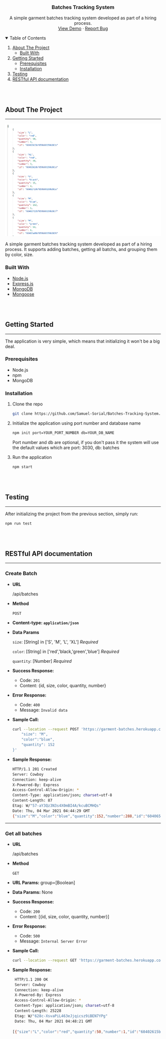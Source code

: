 <!--
*** Thanks for checking out the Best-README-Template. If you have a suggestion
*** that would make this better, please fork the repo and create a pull request
*** or simply open an issue with the tag "enhancement".
*** Thanks again! Now go create something AMAZING! :D
-->

<!-- PROJECT SHIELDS -->
<!--
*** I'm using markdown "reference style" links for readability.
*** Reference links are enclosed in brackets [ ] instead of parentheses ( ).
*** See the bottom of this document for the declaration of the reference variables
*** for contributors-url, forks-url, etc. This is an optional, concise syntax you may use.
*** https://www.markdownguide.org/basic-syntax/#reference-style-links
-->

<!-- PROJECT LOGO -->
<br />
<p align="center">

  <h3 align="center">Batches Tracking System</h3>

  <p align="center">
    A simple garment batches tracking system developed as part of a hiring process.
    <br />
    <a href="https://garment-batches.herokuapp.com/api/batches">View Demo</a>
    ·
    <a href="https://github.com/Samuel-Sorial/Batches-Tracking-System/issues">Report Bug</a>
    
  </p>
</p>

<!-- TABLE OF CONTENTS -->
<details open="open">
  <summary>Table of Contents</summary>
  <ol>
    <li>
      <a href="#about-the-project">About The Project</a>
      <ul>
        <li><a href="#built-with">Built With</a></li>
      </ul>
    </li>
    <li>
      <a href="#getting-started">Getting Started</a>
      <ul>
        <li><a href="#prerequisites">Prerequisites</a></li>
        <li><a href="#installation">Installation</a></li>
      </ul>
    </li>
    <li><a href="#testing">Testing</a></li>
    <li><a href="#restful-api-documentation">RESTful API documentation</a></li>
  </ol>
</details>

<!-- ABOUT THE PROJECT -->
<br />
<br />

## About The Project

---

[![Product Name Screen Shot][product-screenshot]](https://garment-batches.herokuapp.com/api/batches)

A simple garment batches tracking system developed as part of a hiring process. It supports adding batches, getting all batchs, and grouping them by
color, size.

### Built With

- [Node.js](https://nodejs.org/en/)
- [Express.js](https://expressjs.com/)
- [MongoDB](https://www.mongodb.com/try/download/community)
- [Mongoose](https://mongoosejs.com/)

<!-- GETTING STARTED -->
<br />
<br />

## Getting Started

---

The application is very simple, which means that initializing it won't be a big deal.

### Prerequisites

- Node.js
- npm
- MongoDB

### Installation

1. Clone the repo

   ```sh
   git clone https://github.com/Samuel-Sorial/Batches-Tracking-System.git
   ```

2. Initialize the application using port number and database name

   ```sh
   npm init port=YOUR_PORT_NUMBER db=YOUR_DB_NAME
   ```

   Port number and db are optional, if you don't pass it the system will use the
   default values which are port: 3030, db: batches

3. Run the application
   ```sh
   npm start
   ```
   <br />
   <br />
   <!-- Testing -->

## Testing

---

After initializing the project from the previous section, simply run:

```sh
npm run test
```

<br />
<br />

<!-- DOCUMENTATION -->

## RESTful API documentation

---

### Create Batch

- **URL**

  /api/batches

- **Method**

  `POST`

- **Content-type: `application/json`**
- **Data Params**

  `size`: [String] in ['S', 'M', 'L', 'XL'] _Required_

  `color`: [String] in ['red','black,'green','blue'] _Required_

  `quantity`: [Number] _Required_

- **Success Response:**

  - Code: `201`
  - Content: {id, size, color, quantity, number}

- **Error Response:**

  - Code: `400`
  - Message: `Invalid data`

- **Sample Call:**
  ```sh
  curl --location --request POST 'https://garment-batches.herokuapp.com/api/batches' \ --header 'Content-Type: application/json' \ --data-raw '{
      "size": "M",
      "color":"blue",
      "quantity": 152
  }'
  ```
- **Sample Response:**

  ```sh
  HTTP/1.1 201 Created
  Server: Cowboy
  Connection: keep-alive
  X-Powered-By: Express
  Access-Control-Allow-Origin: *
  Content-Type: application/json; charset=utf-8
  Content-Length: 87
  Etag: W/"57-aY3Qz3N3s4X0mBI4A/kcuBCMHQs"
  Date: Thu, 04 Mar 2021 04:44:29 GMT
  {"size":"M","color":"blue","quantity":152,"number":288,"id":"604065ad6f50bc001561e639"}
  ```

---

### Get all batches

- **URL**

  /api/batches

- **Method**

  `GET`

- **URL Params:** group=[Boolean]
- **Data Params:** None

- **Success Response:**

  - Code: `200`
  - Content: [{id, size, color, quantity, number}]

- **Error Response:**

  - Code: `500`
  - Message: `Internal Server Error`

- **Sample Call:**
  ```sh
  curl --location --request GET 'https://garment-batches.herokuapp.com/api/batches'
  ```
- **Sample Response:**

  ```sh
   HTTP/1.1 200 OK
   Server: Cowboy
   Connection: keep-alive
   X-Powered-By: Express
   Access-Control-Allow-Origin: *
   Content-Type: application/json; charset=utf-8
   Content-Length: 25228
   Etag: W/"628c-XsvaPiL463eJjqicsz9iBEN7YPg"
   Date: Thu, 04 Mar 2021 04:48:21 GMT

  [{"size":"L","color":"red","quantity":50,"number":1,"id":"60402615bf859b00159b381b"},{"size":"XL","color":"red","quantity":40,"number":3,"id":"6040262dbf859b00159b381d"},{"size":"S","color":"black","quantity":15,"number":4,"id":"60402719bf859b00159b381e"},{"size":"M","color":"blue","quantity":152,"number":5,"id":"60402722bf859b00159b381f"}]
  ```

 <!-- MARKDOWN LINKS & IMAGES -->

[product-screenshot]: images/getbatches.png

